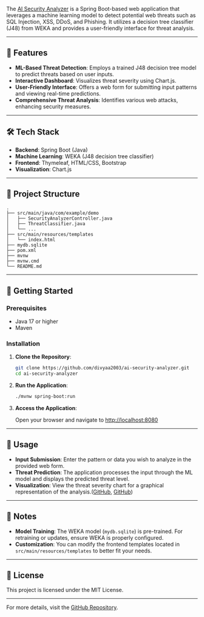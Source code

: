 The [AI Security Analyzer](https://github.com/divyaa2003/ai-security-analyzer) is a Spring Boot-based web application that leverages a machine learning model to detect potential web threats such as SQL Injection, XSS, DDoS, and Phishing. It utilizes a decision tree classifier (J48) from WEKA and provides a user-friendly interface for threat analysis.

---

## 🧠 Features

* **ML-Based Threat Detection**: Employs a trained J48 decision tree model to predict threats based on user inputs.
* **Interactive Dashboard**: Visualizes threat severity using Chart.js.
* **User-Friendly Interface**: Offers a web form for submitting input patterns and viewing real-time predictions.
* **Comprehensive Threat Analysis**: Identifies various web attacks, enhancing security measures.

---

## 🛠️ Tech Stack

* **Backend**: Spring Boot (Java)
* **Machine Learning**: WEKA (J48 decision tree classifier)
* **Frontend**: Thymeleaf, HTML/CSS, Bootstrap
* **Visualization**: Chart.js

---

## 📁 Project Structure

```
.
├── src/main/java/com/example/demo
│   ├── SecurityAnalyzerController.java
│   ├── ThreatClassifier.java
│   └── ...
├── src/main/resources/templates
│   └── index.html
├── mydb.sqlite
├── pom.xml
├── mvnw
├── mvnw.cmd
└── README.md
```

---

## 🚀 Getting Started

### Prerequisites

* Java 17 or higher
* Maven

### Installation

1. **Clone the Repository**:

   ```bash
   git clone https://github.com/divyaa2003/ai-security-analyzer.git
   cd ai-security-analyzer
   ```

2. **Run the Application**:

   ```bash
   ./mvnw spring-boot:run
   ```

3. **Access the Application**:

   Open your browser and navigate to [http://localhost:8080](http://localhost:8080)

---

## 🧪 Usage

* **Input Submission**: Enter the pattern or data you wish to analyze in the provided web form.
* **Threat Prediction**: The application processes the input through the ML model and displays the predicted threat level.
* **Visualization**: View the threat severity chart for a graphical representation of the analysis.([GitHub][1], [GitHub][2])

---

## 📝 Notes

* **Model Training**: The WEKA model (`mydb.sqlite`) is pre-trained. For retraining or updates, ensure WEKA is properly configured.
* **Customization**: You can modify the frontend templates located in `src/main/resources/templates` to better fit your needs.

---

## 📄 License

This project is licensed under the MIT License.

---

For more details, visit the [GitHub Repository](https://github.com/divyaa2003/ai-security-analyzer).

[1]: https://github.com/PortSwigger/ai-http-analyzer?utm_source=chatgpt.com "PortSwigger/ai-http-analyzer - GitHub"
[2]: https://github.com/xvnpw/ai-security-analyzer?utm_source=chatgpt.com "xvnpw/ai-security-analyzer - GitHub"


